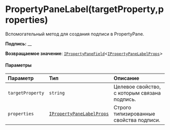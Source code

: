 # <a name="propertypanelabeltargetpropertyproperties"></a>PropertyPaneLabel(targetProperty,properties)




Вспомогательный метод для создания подписи в PropertyPane.

**Подпись:** __

**Возвращаемое значение**: [`IPropertyPaneField`](../sp-webpart-base/ipropertypanefield.md)<[`IPropertyPaneLabelProps`](../sp-webpart-base/ipropertypanelabelprops.md)>





#### <a name="parameters"></a>Параметры


| Параметр       | Тип    | Описание |
|:-------------|:---------------|:------------|
| `targetProperty`    | `string` | Целевое свойство, с которым связана подпись. |
| `properties`    | [`IPropertyPaneLabelProps`](../sp-webpart-base/ipropertypanelabelprops.md) | Строго типизированные свойства подписи. |


